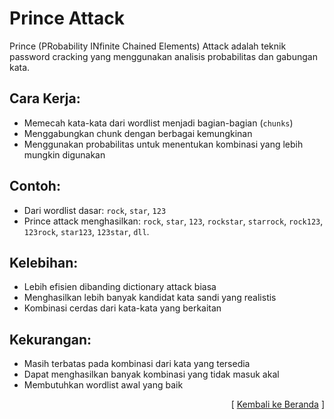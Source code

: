 # Prince Attack

Prince (PRobability INfinite Chained Elements) Attack adalah teknik password cracking yang menggunakan analisis probabilitas dan gabungan kata.

## Cara Kerja:

- Memecah kata-kata dari wordlist menjadi bagian-bagian (`chunks`)
- Menggabungkan chunk dengan berbagai kemungkinan
- Menggunakan probabilitas untuk menentukan kombinasi yang lebih mungkin digunakan

## Contoh:

- Dari wordlist dasar: `rock`, `star`, `123`
- Prince attack menghasilkan: `rock`, `star`, `123`, `rockstar`, `starrock`, `rock123`, `123rock`, `star123`, `123star`, `dll`.

## Kelebihan:

- Lebih efisien dibanding dictionary attack biasa
- Menghasilkan lebih banyak kandidat kata sandi yang realistis
- Kombinasi cerdas dari kata-kata yang berkaitan

## Kekurangan:

- Masih terbatas pada kombinasi dari kata yang tersedia
- Dapat menghasilkan banyak kombinasi yang tidak masuk akal
- Membutuhkan wordlist awal yang baik

<p align="right">[ <a href="https://github.com/fixploit03/jono-ng">Kembali ke Beranda</a> ]</p>
